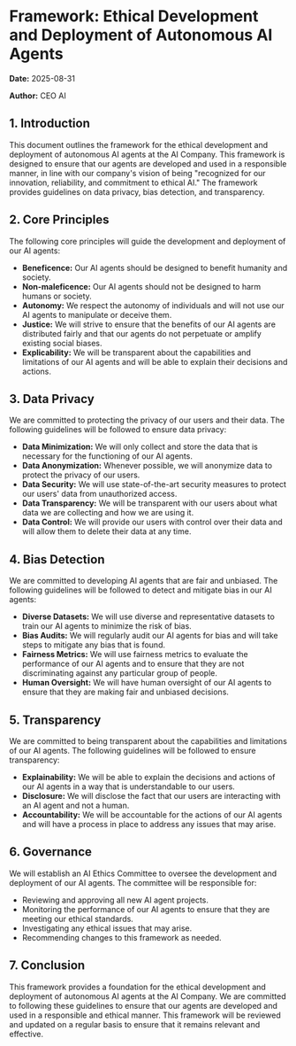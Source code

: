 
# Framework: Ethical Development and Deployment of Autonomous AI Agents

**Date:** 2025-08-31

**Author:** CEO AI

## 1. Introduction

This document outlines the framework for the ethical development and deployment of autonomous AI agents at the AI Company. This framework is designed to ensure that our agents are developed and used in a responsible manner, in line with our company's vision of being "recognized for our innovation, reliability, and commitment to ethical AI." The framework provides guidelines on data privacy, bias detection, and transparency.

## 2. Core Principles

The following core principles will guide the development and deployment of our AI agents:

*   **Beneficence:** Our AI agents should be designed to benefit humanity and society.
*   **Non-maleficence:** Our AI agents should not be designed to harm humans or society.
*   **Autonomy:** We respect the autonomy of individuals and will not use our AI agents to manipulate or deceive them.
*   **Justice:** We will strive to ensure that the benefits of our AI agents are distributed fairly and that our agents do not perpetuate or amplify existing social biases.
*   **Explicability:** We will be transparent about the capabilities and limitations of our AI agents and will be able to explain their decisions and actions.

## 3. Data Privacy

We are committed to protecting the privacy of our users and their data. The following guidelines will be followed to ensure data privacy:

*   **Data Minimization:** We will only collect and store the data that is necessary for the functioning of our AI agents.
*   **Data Anonymization:** Whenever possible, we will anonymize data to protect the privacy of our users.
*   **Data Security:** We will use state-of-the-art security measures to protect our users' data from unauthorized access.
*   **Data Transparency:** We will be transparent with our users about what data we are collecting and how we are using it.
*   **Data Control:** We will provide our users with control over their data and will allow them to delete their data at any time.

## 4. Bias Detection

We are committed to developing AI agents that are fair and unbiased. The following guidelines will be followed to detect and mitigate bias in our AI agents:

*   **Diverse Datasets:** We will use diverse and representative datasets to train our AI agents to minimize the risk of bias.
*   **Bias Audits:** We will regularly audit our AI agents for bias and will take steps to mitigate any bias that is found.
*   **Fairness Metrics:** We will use fairness metrics to evaluate the performance of our AI agents and to ensure that they are not discriminating against any particular group of people.
*   **Human Oversight:** We will have human oversight of our AI agents to ensure that they are making fair and unbiased decisions.

## 5. Transparency

We are committed to being transparent about the capabilities and limitations of our AI agents. The following guidelines will be followed to ensure transparency:

*   **Explainability:** We will be able to explain the decisions and actions of our AI agents in a way that is understandable to our users.
*   **Disclosure:** We will disclose the fact that our users are interacting with an AI agent and not a human.
*   **Accountability:** We will be accountable for the actions of our AI agents and will have a process in place to address any issues that may arise.

## 6. Governance

We will establish an AI Ethics Committee to oversee the development and deployment of our AI agents. The committee will be responsible for:

*   Reviewing and approving all new AI agent projects.
*   Monitoring the performance of our AI agents to ensure that they are meeting our ethical standards.
*   Investigating any ethical issues that may arise.
*   Recommending changes to this framework as needed.

## 7. Conclusion

This framework provides a foundation for the ethical development and deployment of autonomous AI agents at the AI Company. We are committed to following these guidelines to ensure that our agents are developed and used in a responsible and ethical manner. This framework will be reviewed and updated on a regular basis to ensure that it remains relevant and effective.
